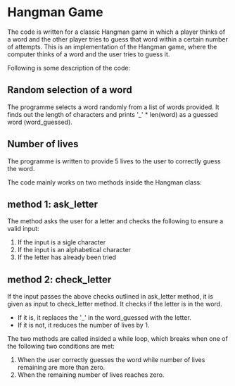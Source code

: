 # Hangman Game


The code is written for a classic Hangman game in which a player thinks of a word and the other player tries to guess that word within a certain number of attempts. This is an implementation of the Hangman game, where the computer thinks of a word and the user tries to guess it. 

Following is some description of the code:

## Random selection of a word
The programme selects a word randomly from a list of words provided. It finds out the length of characters and prints '_' * len(word) as a guessed word (word_guessed).

## Number of lives
The programme is written to provide 5 lives to the user to correctly guess the word.

The code mainly works on two methods inside the Hangman class:

## method 1: ask_letter

The method asks the user for a letter and checks the following to ensure a valid input:
1. If the input is a sigle character
2. If the input is an alphabetical character 
3. If the letter has already been tried

## method 2: check_letter

If the input passes the above checks outlined in ask_letter method, it is given as input to check_letter method. It checks if the letter is in the word.
* If it is, it replaces the '_' in the word_guessed with the letter.
* If it is not, it reduces the number of lives by 1.

The two methods are called insided a while loop, which breaks when one of the following two conditions are met:
1. When the user correctly guesses the word while number of lives remaining are more than zero.
2. When the remaining number of lives reaches zero.